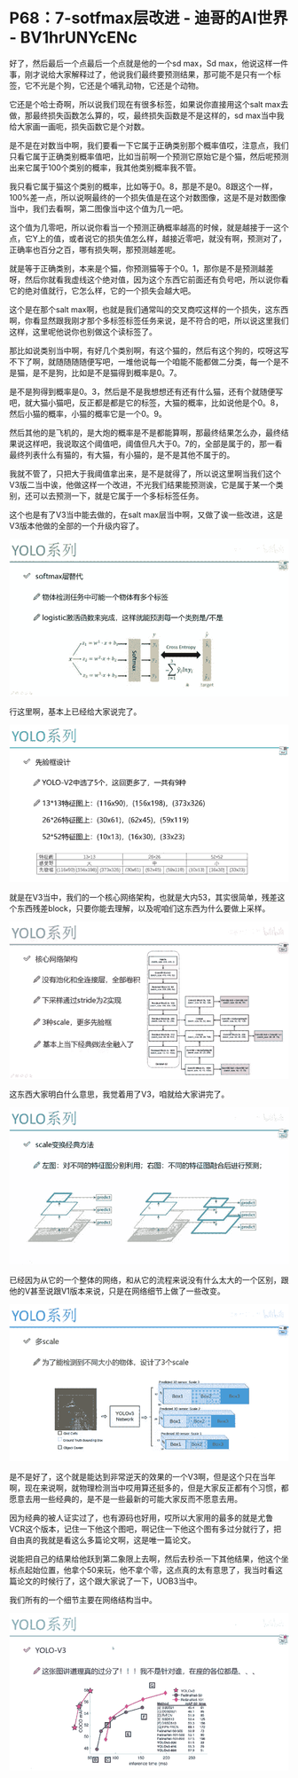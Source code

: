 # P68：7-sotfmax层改进 - 迪哥的AI世界 - BV1hrUNYcENc

好了，然后最后一个点最后一个点就是他的一个sd max，Sd max，他说这样一件事，刚才说给大家解释过了，他说我们最终要预测结果，那可能不是只有一个标签，它不光是个狗，它还是个哺乳动物，它还是个动物。

它还是个哈士奇啊，所以说我们现在有很多标签，如果说你直接用这个salt max去做，那最终损失函数怎么算的，哎，最终损失函数是不是这样的，sd max当中我给大家画一画呃，损失函数它是个对数。

是不是在对数当中啊，我们要看一下它属于正确类别那个概率值哎，注意点，我们只看它属于正确类别概率值吧，比如当前啊一个预测它原始它是个猫，然后呢预测出来它属于100个类别的概率，我其他类别概率我不管。

我只看它属于猫这个类别的概率，比如等于0。8，那是不是0。8跟这个一样，100%差一点，所以说啊最终的一个损失值是在这个对数图像，这是不是对数图像当中，我们去看啊，第二图像当中这个值为几一吧。

这个值为几零吧，所以说你看当一个预测正确概率越高的时候，就是越接于一这个点，它Y上的值，或者说它的损失值怎么样，越接近零吧，就没有啊，预测对了，正确率也百分之百，哪有损失啊，那预测越差呢。

就是等于正确类别，本来是个猫，你预测猫等于个0。1，那你是不是预测越差呀，然后你就看我虚线这个绝对值，因为这个东西它前面还有负号吧，所以说你看它的绝对值就行，它怎么样，它的一个损失会越大吧。

这个是在那个salt max啊，也就是我们通常叫的交叉商哎这样的一个损失，这东西啊，你看显然跟我刚才那个多标签标签任务来说，是不符合的吧，所以说这里我们这样，这里呢他说你也别做这个读标签了。

那比如说类别当中啊，有好几个类别啊，有这个猫的，然后有这个狗的，哎呀这写不下了啊，就随随随随便写吧，一堆他说每一个咱能不能都做二分类，每一个是不是猫，是不是狗，比如是不是猫得到概率是0。7。

是不是狗得到概率是0。3，然后是不是我想想还有还有什么猫，还有个就随便写吧，就大猫小猫吧，反正都是都是它的标签，大猫的概率，比如说他是个0。8，然后小猫的概率，小猫的概率它是一个0。9。

然后其他的是飞机的，是大炮的概率是不是都能算啊，那最终结果怎么办，最终结果说这样吧，我说取这个阈值吧，阈值但凡大于0。7的，全部是属于的，那一看最终列表什么有猫的，有大猫，有小猫的，是不是其他不属于的。

我就不管了，只把大于我阈值拿出来，是不是就得了，所以说这里啊当我们这个V3版二当中诶，他做这样一个改进，不光我们结果能预测诶，它是属于某一个类别，还可以去预测一下，就是它属于一个多标标签任务。

这个也是有了V3当中能去做的，在salt max层当中啊，又做了诶一些改进，这是V3版本他做的全部的一个升级内容了。



![](img/96041e78682a68dbc3ceb2aab150e1da_1.png)

行这里啊，基本上已经给大家说完了。

![](img/96041e78682a68dbc3ceb2aab150e1da_3.png)

就是在V3当中，我们的一个核心网络架构，也就是大内53，其实很简单，残差这个东西残差block，只要你能去理解，以及呢咱们这东西为什么要做上采样。



![](img/96041e78682a68dbc3ceb2aab150e1da_5.png)

这东西大家明白什么意思，我觉着用了V3，咱就给大家讲完了。

![](img/96041e78682a68dbc3ceb2aab150e1da_7.png)

已经因为从它的一个整体的网络，和从它的流程来说没有什么太大的一个区别，跟他的V甚至说跟V1版本来说，只是在网络细节上做了一些改变。



![](img/96041e78682a68dbc3ceb2aab150e1da_9.png)

是不是好了，这个就是能达到非常逆天的效果的一个V3啊，但是这个只在当年啊，现在来说啊，就物理检测当中哎用算还挺多的，但是大家反正都有个习惯，都愿意去用一些经典的，是不是一些最新的可能大家反而不愿意去用。

因为经典的被人证实过了，也有源码也好用，哎所以大家用的最多的就是尤鲁VCR这个版本，记住一下他这个图吧，啊记住一下他这个图有多过分就行了，把自由真的我就是看这么多篇论文啊，这是唯一篇论文。

说能把自己的结果给他跃到第二象限上去啊，然后去秒杀一下其他结果，他这个坐标点起始位置，他拿个50来玩，他不拿个零，这点真的太有意思了，我当时看这篇论文的时候行了，这个跟大家说了一下，UOB3当中。

我们所有的一个细节主要在网络结构当中。

![](img/96041e78682a68dbc3ceb2aab150e1da_11.png)